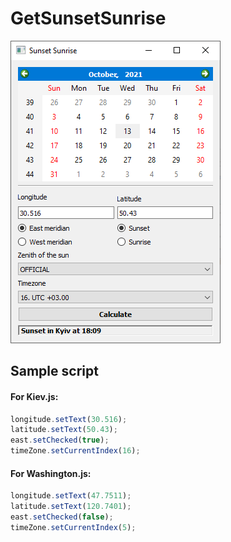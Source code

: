 # GetSunsetSunrise

![GUI](GUI.png)

## Sample script

#### For Kiev.js:
```javascript
longitude.setText(30.516);
latitude.setText(50.43);
east.setChecked(true);
timeZone.setCurrentIndex(16);
```
#### For Washington.js:
```javascript
longitude.setText(47.7511);
latitude.setText(120.7401);
east.setChecked(false);
timeZone.setCurrentIndex(5);
```
